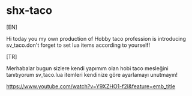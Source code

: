 # shx-taco

[EN] 

Hi today you my own production of Hobby taco profession is introducing sv_taco.don't forget to set lua items according to yourself!


[TR]

Merhabalar bugun sizlere kendi yapımım olan hobi taco mesleğini tanıtıyorum sv_taco.lua itemleri kendinize göre ayarlamayı unutmayın!

https://www.youtube.com/watch?v=Y9XZHO1-f2I&feature=emb_title
